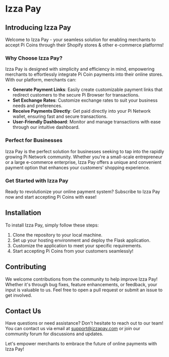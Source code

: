 # Izza Pay

## Introducing Izza Pay

Welcome to Izza Pay - your seamless solution for enabling merchants to accept Pi Coins through their Shopify stores & other e-commerce platforms! 

### Why Choose Izza Pay?

Izza Pay is designed with simplicity and efficiency in mind, empowering merchants to effortlessly integrate Pi Coin payments into their online stores. With our platform, merchants can:

- **Generate Payment Links**: Easily create customizable payment links that redirect customers to the secure Pi Browser for transactions.
- **Set Exchange Rates**: Customize exchange rates to suit your business needs and preferences.
- **Receive Payments Directly**: Get paid directly into your Pi Network wallet, ensuring fast and secure transactions.
- **User-Friendly Dashboard**: Monitor and manage transactions with ease through our intuitive dashboard.

### Perfect for Businesses

Izza Pay is the perfect solution for businesses seeking to tap into the rapidly growing Pi Network community. Whether you're a small-scale entrepreneur or a large e-commerce enterprise, Izza Pay offers a unique and convenient payment option that enhances your customers' shopping experience.

### Get Started with Izza Pay

Ready to revolutionize your online payment system? Subscribe to Izza Pay now and start accepting Pi Coins with ease! 

## Installation

To install Izza Pay, simply follow these steps:

1. Clone the repository to your local machine.
2. Set up your hosting environment and deploy the Flask application.
3. Customize the application to meet your specific requirements.
4. Start accepting Pi Coins from your customers seamlessly!

## Contributing

We welcome contributions from the community to help improve Izza Pay! Whether it's through bug fixes, feature enhancements, or feedback, your input is valuable to us. Feel free to open a pull request or submit an issue to get involved.

## Contact Us

Have questions or need assistance? Don't hesitate to reach out to our team! You can contact us via email at support@izzapay.com or join our community forum for discussions and updates.

Let's empower merchants to embrace the future of online payments with Izza Pay!
